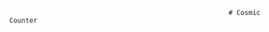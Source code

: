                                                            # Cosmic Counter 
                                                            
                                                            
                           
                           
                           
